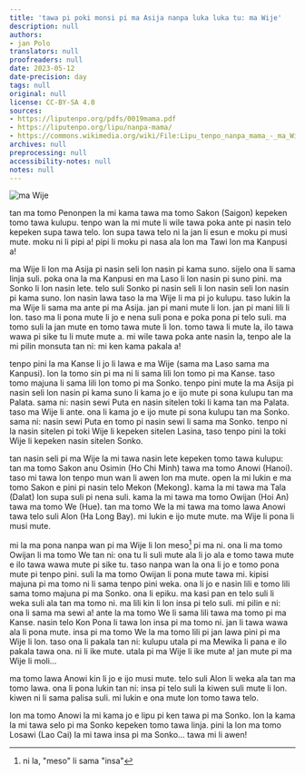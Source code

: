 ```yaml
---
title: 'tawa pi poki monsi pi ma Asija nanpa luka luka tu: ma Wije'
description: null
authors:
- jan Polo
translators: null
proofreaders: null
date: 2023-05-12
date-precision: day
tags: null
original: null
license: CC-BY-SA 4.0
sources:
- https://liputenpo.org/pdfs/0019mama.pdf
- https://liputenpo.org/lipu/nanpa-mama/
- https://commons.wikimedia.org/wiki/File:Lipu_tenpo_nanpa_mama_-_ma_Wije.png
archives: null
preprocessing: null
accessibility-notes: null
notes: null
---
```


![ma Wije](https://upload.wikimedia.org/wikipedia/commons/7/75/Lipu_tenpo_nanpa_mama_-_ma_Wije.png)

tan ma tomo Penonpen la mi kama tawa ma tomo Sakon (Saigon) kepeken tomo tawa kulupu. tenpo wan la mi mute li wile tawa poka ante pi nasin telo kepeken supa tawa telo. lon supa tawa telo ni la jan li esun e moku pi musi mute. moku ni li pipi a! pipi li moku pi nasa ala lon ma Tawi lon ma Kanpusi a!

ma Wije li lon ma Asija pi nasin seli lon nasin pi kama suno. sijelo ona li sama linja suli. poka ona la ma Kanpusi en ma Laso li lon nasin pi suno pini. ma Sonko li lon nasin lete. telo suli Sonko pi nasin seli li lon nasin seli lon nasin pi kama suno. lon nasin lawa taso la ma Wije li ma pi jo kulupu. taso lukin la ma Wije li sama ma ante pi ma Asija. jan pi mani mute li lon. jan pi mani lili li lon. taso ma li pona mute li jo e nena suli pona e poka pona pi telo suli. ma tomo suli la jan mute en tomo tawa mute li lon. tomo tawa li mute la, ilo tawa wawa pi sike tu li mute mute a. mi wile tawa poka ante nasin la, tenpo ale la mi pilin monsuta tan ni: mi ken kama pakala a!

tenpo pini la ma Kanse li jo li lawa e ma Wije (sama ma Laso sama ma Kanpusi). lon la tomo sin pi ma ni li sama lili lon tomo pi ma Kanse. taso tomo majuna li sama lili lon tomo pi ma Sonko. tenpo pini mute la ma Asija pi nasin seli lon nasin pi kama suno li kama jo e ijo mute pi sona kulupu tan ma Palata. sama ni: nasin sewi Puta en nasin sitelen toki li kama tan ma Palata. taso ma Wije li ante. ona li kama jo e ijo mute pi sona kulupu tan ma Sonko. sama ni: nasin sewi Puta en tomo pi nasin sewi li sama ma Sonko. tenpo ni la nasin sitelen pi toki Wije li kepeken sitelen Lasina, taso tenpo pini la toki Wije li kepeken nasin sitelen Sonko.

tan nasin seli pi ma Wije la mi tawa nasin lete kepeken tomo tawa kulupu: tan ma tomo Sakon anu Osimin (Ho Chi Minh) tawa ma tomo Anowi (Hanoi). taso mi tawa lon tenpo mun wan li awen lon ma mute. open la mi lukin e ma tomo Sakon e pini pi nasin telo Mekon (Mekong). kama la mi tawa ma Tala (Dalat) lon supa suli pi nena suli. kama la mi tawa ma tomo Owijan (Hoi An) tawa ma tomo We (Hue). tan ma tomo We la mi tawa ma tomo lawa Anowi tawa telo suli Alon (Ha Long Bay). mi lukin e ijo mute mute. ma Wije li pona li musi mute.

mi la ma pona nanpa wan pi ma Wije li lon meso[^1] pi ma ni. ona li ma tomo Owijan li ma tomo We tan ni: ona tu li suli mute ala li jo ala e tomo tawa mute e ilo tawa wawa mute pi sike tu. taso nanpa wan la ona li jo e tomo pona mute pi tenpo pini. suli la ma tomo Owijan li pona mute tawa mi. kipisi majuna pi ma tomo ni li sama tenpo pini weka. ona li jo e nasin lili e tomo lili sama tomo majuna pi ma Sonko. ona li epiku. ma kasi pan en telo suli li weka suli ala tan ma tomo ni. ma lili kin li lon insa pi telo suli. mi pilin e ni: ona li sama ma sewi a! ante la ma tomo We li sama lili tawa ma tomo pi ma Kanse. nasin telo Kon Pona li tawa lon insa pi ma tomo ni. jan li tawa wawa ala li pona mute. insa pi ma tomo We la ma tomo lili pi jan lawa pini pi ma Wije li lon. taso ona li pakala tan ni: kulupu utala pi ma Mewika li pana e ilo pakala tawa ona. ni li ike mute. utala pi ma Wije li ike mute a! jan mute pi ma Wije li moli…

[^1]: ni la, "meso" li sama "insa"

ma tomo lawa Anowi kin li jo e ijo musi mute. telo suli Alon li weka ala tan ma tomo lawa. ona li pona lukin tan ni: insa pi telo suli la kiwen suli mute li lon. kiwen ni li sama palisa suli. mi lukin e ona mute lon tomo tawa telo.

lon ma tomo Anowi la mi kama jo e lipu pi ken tawa pi ma Sonko. lon la kama la mi tawa selo pi ma Sonko kepeken tomo tawa linja. pini la lon ma tomo Losawi (Lao Cai) la mi tawa insa pi ma Sonko… tawa mi li awen!